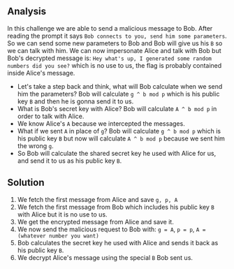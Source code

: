 ## Analysis
In this challenge we are able to send a malicious message to Bob. After reading the prompt it says `Bob connects to you, send him some parameters`. So we can send some new parameters to Bob and Bob will give us his `B` so we can talk with him. We can now impersonate Alice and talk with Bob but Bob's decrypted message is: `Hey what's up, I generated some random numbers did you see?` which is no use to us, the flag is probably contained inside Alice's message.

* Let's take a step back and think, what will Bob calculate when we send him the parameters? Bob will calculate `g ^ b mod p` which is his public key `B` and then he is gonna send it to us.
* What is Bob's secret key with Alice? Bob will calculate `A ^ b mod p` in order to talk with Alice.
* We know Alice's `A` because we intercepted the messages.
* What if we sent `A` in place of `g`? Bob will calculate `g ^ b mod p` which is his public key `B` but now will calculate `A ^ b mod p` because we sent him the wrong `g`.
* So Bob will calculate the shared secret key he used with Alice for us, and send it to us as his public key `B`.

## Solution
1. We fetch the first message from Alice and save `g, p, A`
2. We fetch the first message from Bob which includes his public key `B` with Alice but it is no use to us.
3. We get the encrypted message from Alice and save it.
4. We now send the malicious request to Bob with: `g = A`, `p = p`, `A = (whatever number you want)`
5. Bob calculates the secret key he used with Alice and sends it back as his public key `B`.
6. We decrypt Alice's message using the special `B` Bob sent us.
